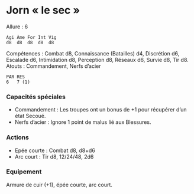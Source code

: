 
# Jorn « le sec »

Allure : 6

	Agi	Âme	For	Int	Vig
	d8	d8	d8	d8	d8

Compétences : Combat d8, Connaissance (Batailles) d4, Discrétion d6, Escalade d6, Intimidation d8, Perception d8, Réseaux d6, Survie d8, Tir d8.
Atouts : Commandement, Nerfs d’acier

	PAR	RES
	6	7 (1)

### Capacités spéciales
- Commandement : Les troupes ont un bonus de +1 pour récupérer d’un état Secoué.
- Nerfs d’acier : Ignore 1 point de malus lié aux Blessures.

### Actions
- Epée courte : Combat d8, d8+d6
- Arc court : Tir d8, 12/24/48, 2d6

### Equipement
Armure de cuir (+1), épée courte, arc court.
